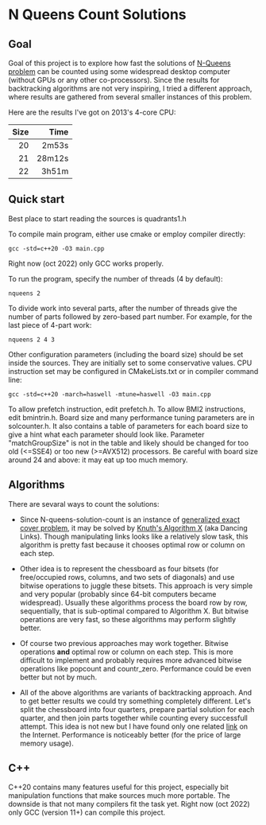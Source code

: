 # N Queens Count Solutions

## Goal

Goal of this project is to explore how fast the solutions of [N-Queens problem](https://en.wikipedia.org/wiki/Eight_queens_puzzle#Counting_solutions_for_other_sizes_n)
can be counted using some widespread desktop computer (without GPUs or any other co-processors).
Since the results for backtracking algorithms are not very inspiring, I tried a different approach, where results are gathered from several smaller instances of this problem.

Here are the results I've got on 2013's 4-core CPU:

| Size | Time |
|-----:|-----:|
|  20  | 2m53s|
|  21  |28m12s|
|  22  | 3h51m|

## Quick start

Best place to start reading the sources is quadrants1.h

To compile main program, either use cmake or employ compiler directly:
```
gcc -std=c++20 -O3 main.cpp
```

Right now (oct 2022) only GCC works properly.

To run the program, specify the number of threads (4 by default):
```
nqueens 2
```

To divide work into several parts, after the number of threads give the number of parts followed by zero-based part number. For example, for the last piece of 4-part work:
```
nqueens 2 4 3
```

Other configuration parameters (including the board size) should be set inside the sources. They are initially set to some conservative values. CPU instruction set
may be configured in CMakeLists.txt or in compiler command line:
```
gcc -std=c++20 -march=haswell -mtune=haswell -O3 main.cpp
```

To allow prefetch instruction, edit prefetch.h. To allow BMI2 instructions, edit bmintrin.h. Board size and many performance tuning parameters are in solcounter.h.
It also contains a table of parameters for each board size to give a hint what each parameter should look like. Parameter "matchGroupSize" is not in the table and
likely should be changed for too old (<=SSE4) or too new (>=AVX512) processors. Be careful with board size around 24 and above: it may eat up too much memory.

## Algorithms

There are sevaral ways to count the solutions:

* Since N-queens-solution-count is an instance of [generalized exact cover problem](https://en.wikipedia.org/wiki/Exact_cover#Generalizations), it may be solved by
  [Knuth's Algorithm X](https://en.wikipedia.org/wiki/Knuth%27s_Algorithm_X) (aka Dancing Links). Though manipulating links looks like a relatively slow task, this
  algorithm is pretty fast because it chooses optimal row or column on each step.

* Other idea is to represent the chessboard as four bitsets (for free/occupied rows, columns, and two sets of diagonals) and use bitwise operations to juggle these
  bitsets. This approach is very simple and very popular (probably since 64-bit computers became widespread). Usually these algorithms process the board row by row,
  sequentially, that is sub-optimal compared to Algorithm X. But bitwise operations are very fast, so these algorithms may perform slightly better.

* Of course two previous approaches may work together. Bitwise operations **and** optimal row or column on each step. This is more difficult to implement and probably
  requires more advanced bitwise operations like popcount and countr_zero. Performance could be even better but not by much.

* All of the above algorithms are variants of backtracking approach. And to get better results we could try something completely different. Let's split the chessboard
  into four quarters, prepare partial solution for each quarter, and then join parts together while counting every successfull attempt. This idea is not new but I have
  found only one related [link](http://deepgreen.game.coocan.jp/NQueens/nqueen_index.htm) on the Internet. Performance is noticeably better (for the price of large memory usage).

## C++

C++20 contains many features useful for this project, especially bit manipulation functions that make sources much more portable. The downside is that not many compilers
fit the task yet. Right now (oct 2022) only GCC (version 11+) can compile this project.

